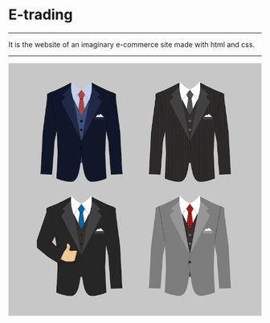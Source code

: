# E-trading
___
 It is the website of an imaginary e-commerce site made with html and css.
___
![markdown resim](images/jackets.webp)